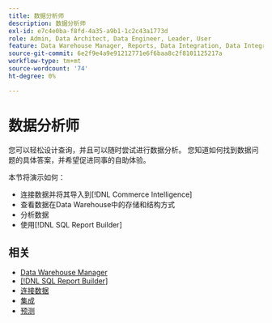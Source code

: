 ```yaml
---
title: 数据分析师
description: 数据分析师
exl-id: e7c4e0ba-f8fd-4a35-a9b1-1c2c43a1773d
role: Admin, Data Architect, Data Engineer, Leader, User
feature: Data Warehouse Manager, Reports, Data Integration, Data Integration
source-git-commit: 6e2f9e4a9e91212771e6f6baa8c2f8101125217a
workflow-type: tm+mt
source-wordcount: '74'
ht-degree: 0%

---
```


# 数据分析师

您可以轻松设计查询，并且可以随时尝试进行数据分析。 您知道如何找到数据问题的具体答案，并希望促进同事的自助体验。

本节将演示如何：
* 连接数据并将其导入到[!DNL Commerce Intelligence]
* 查看数据在Data Warehouse中的存储和结构方式
* 分析数据
* 使用[!DNL SQL Report Builder]

## 相关

* [Data Warehouse Manager](../mbi/data-analyst/data-warehouse-mgr/tour-dwm.md)
* [[!DNL SQL Report Builder]](data-analyst/dev-reports/sql-rpt-bldr.md)
* [连接数据](../mbi/data-analyst/importing-data/connecting-data/connecting-data.md)
* [集成](../mbi/data-analyst/importing-data/integrations/magento.md)
* [预测](../mbi/data-analyst/analysis/forecasting.md)

